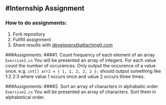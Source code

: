 #Internship Assignment
---
### How to do assignments:
1. Fork repository
2. Fullfill assignment
3. Share results with <developers@attachingit.com>

###Assignments:
####1. Count frequency of each element of an array
`Exercise1.cs`
You will be presented an array of integers. For each value count the number of occurences. Only output the occurence of a value once.  e.g. `int[] arr2 = { 1, 1, 2, 2, 2 };` should output something like 1:2 2:3 where value 1 occurs once and value 2 occurs three times.

###Assignments:
####2. Sort an array of characters in alphabatic order
`Exercise2.cs`
You will be presented an array of characters. Sort them in alphabetical order.


